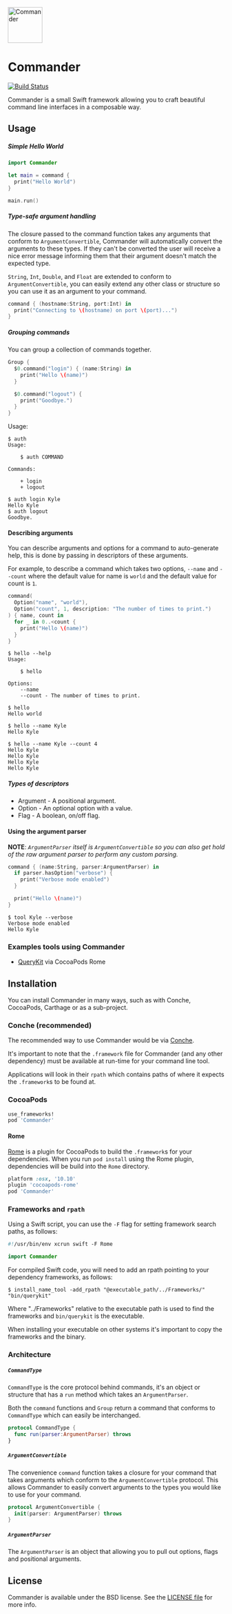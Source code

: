 <img src="Commander.png" width=80 height=83 alt="Commander" />

# Commander

[![Build Status](http://img.shields.io/travis/kylef/Commander/master.svg?style=flat)](https://travis-ci.org/kylef/Commander)

Commander is a small Swift framework allowing you to craft beautiful command
line interfaces in a composable way.

## Usage

##### Simple Hello World

```swift
import Commander

let main = command {
  print("Hello World")
}

main.run()
```

##### Type-safe argument handling

The closure passed to the command function takes any arguments that
conform to `ArgumentConvertible`, Commander will automatically convert the
arguments to these types. If they can't be converted the user will receive a
nice error message informing them that their argument doesn't match the
expected type.

`String`, `Int`, `Double`, and `Float` are extended to conform to
`ArgumentConvertible`, you can easily extend any other class or structure
so you can use it as an argument to your command.

```swift
command { (hostname:String, port:Int) in
  print("Connecting to \(hostname) on port \(port)...")
}
```

##### Grouping commands

You can group a collection of commands together.

```swift
Group {
  $0.command("login") { (name:String) in
    print("Hello \(name)")
  }

  $0.command("logout") {
    print("Goodbye.")
  }
}
```

Usage:

```shell
$ auth
Usage:

    $ auth COMMAND

Commands:

    + login
    + logout

$ auth login Kyle
Hello Kyle
$ auth logout
Goodbye.
```

#### Describing arguments

You can describe arguments and options for a command to auto-generate help,
this is done by passing in descriptors of these arguments.

For example, to describe a command which takes two options, `--name` and
`--count` where the default value for name is `world` and the default value for
count is `1`.

```swift
command(
  Option("name", "world"),
  Option("count", 1, description: "The number of times to print.")
) { name, count in
  for _ in 0..<count {
    print("Hello \(name)")
  }
}
```

```shell
$ hello --help
Usage:

    $ hello

Options:
    --name
    --count - The number of times to print.

$ hello
Hello world

$ hello --name Kyle
Hello Kyle

$ hello --name Kyle --count 4
Hello Kyle
Hello Kyle
Hello Kyle
Hello Kyle
```

##### Types of descriptors

- Argument - A positional argument.
- Option - An optional option with a value.
- Flag - A boolean, on/off flag.

#### Using the argument parser

**NOTE**: *`ArgumentParser` itself is `ArgumentConvertible` so you can also
get hold of the raw argument parser to perform any custom parsing.*

```swift
command { (name:String, parser:ArgumentParser) in
  if parser.hasOption("verbose") {
    print("Verbose mode enabled")
  }

  print("Hello \(name)")
}
```

```shell
$ tool Kyle --verbose
Verbose mode enabled
Hello Kyle
```

### Examples tools using Commander

- [QueryKit](https://github.com/QueryKit/querykit-cli) via CocoaPods Rome

## Installation

You can install Commander in many ways, such as with Conche, CocoaPods,
Carthage or as a sub-project.

### Conche (recommended)

The recommended way to use Commander would be via [Conche](https://github.com/kylef/Conche).

It's important to note that the `.framework` file for Commander (and any
other dependency) must be available at run-time for your command line tool.

Applications will look in their `rpath` which contains paths of where it expects
the `.framework`s to be found at.

### CocoaPods

```ruby
use_frameworks!
pod 'Commander'
```

#### Rome

[Rome](https://github.com/neonichu/Rome) is a plugin for CocoaPods to build
the `.framework`s for your dependencies. When you run `pod install` using
the Rome plugin, dependencies will be build into the `Rome` directory.

```ruby
platform :osx, '10.10'
plugin 'cocoapods-rome'
pod 'Commander'
```

### Frameworks and `rpath`

Using a Swift script, you can use the `-F` flag for setting framework search
paths, as follows:

```swift
#!/usr/bin/env xcrun swift -F Rome

import Commander
```

For compiled Swift code, you will need to add an rpath pointing to your
dependency frameworks, as follows:

```shell
$ install_name_tool -add_rpath "@executable_path/../Frameworks/"  "bin/querykit"
```

Where "../Frameworks" relative to the executable path is used to find the
frameworks and `bin/querykit` is the executable.

When installing your executable on other systems it's important to copy the
frameworks and the binary.

### Architecture

##### `CommandType`

`CommandType` is the core protocol behind commands, it's an object or
structure that has a `run` method which takes an `ArgumentParser`.

Both the `command` functions and `Group` return a command that conforms to
`CommandType` which can easily be interchanged.

```swift
protocol CommandType {
  func run(parser:ArgumentParser) throws
}
```

##### `ArgumentConvertible`

The convenience `command` function takes a closure for your command that
takes arguments which conform to the `ArgumentConvertible` protocol. This
allows Commander to easily convert arguments to the types you would like
to use for your command.

```swift
protocol ArgumentConvertible {
  init(parser: ArgumentParser) throws
}
```

##### `ArgumentParser`

The `ArgumentParser` is an object that allowing you to pull out options,
flags and positional arguments.

## License

Commander is available under the BSD license. See the [LICENSE file](LICENSE)
for more info.

